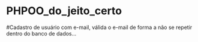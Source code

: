 # PHPOO_do_jeito_certo

#Cadastro de usuário com e-mail, válida o e-mail de forma a não se repetir dentro do banco de dados...
